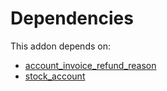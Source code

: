 # Dependencies

This addon depends on:

- [account_invoice_refund_reason](https://github.com/bringout/oca-financial)
- [stock_account](https://github.com/bringout/oca-ocb-accounting/tree/ddf6c0d80189f2cd640968f14b2d1346fca52a9f/odoo-bringout-oca-ocb-stock_account)
